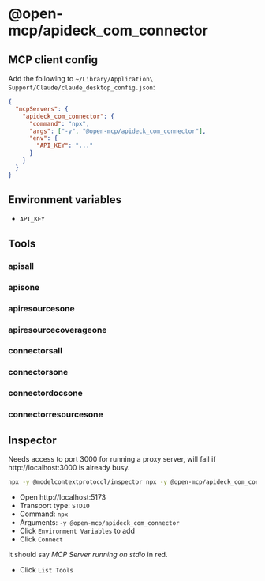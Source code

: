 # @open-mcp/apideck_com_connector

## MCP client config

Add the following to `~/Library/Application\ Support/Claude/claude_desktop_config.json`:

```json
{
  "mcpServers": {
    "apideck_com_connector": {
      "command": "npx",
      "args": ["-y", "@open-mcp/apideck_com_connector"],
      "env": {
        "API_KEY": "..."
      }
    }
  }
}
```

## Environment variables

- `API_KEY`

## Tools

### apisall

### apisone

### apiresourcesone

### apiresourcecoverageone

### connectorsall

### connectorsone

### connectordocsone

### connectorresourcesone

## Inspector

Needs access to port 3000 for running a proxy server, will fail if http://localhost:3000 is already busy.

```bash
npx -y @modelcontextprotocol/inspector npx -y @open-mcp/apideck_com_connector
```

- Open http://localhost:5173
- Transport type: `STDIO`
- Command: `npx`
- Arguments: `-y @open-mcp/apideck_com_connector`
- Click `Environment Variables` to add
- Click `Connect`

It should say _MCP Server running on stdio_ in red.

- Click `List Tools`
